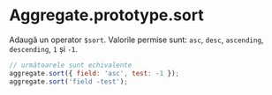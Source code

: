 # Aggregate.prototype.sort

Adaugă un operator `$sort`.
Valorile permise sunt: `asc`, `desc`, `ascending`, `descending`, `1` și `-1`.

```javascript
// următoarele sunt echivalente
aggregate.sort({ field: 'asc', test: -1 });
aggregate.sort('field -test');
```
